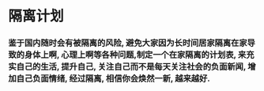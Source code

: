 # 隔离计划

### 鉴于国内随时会有被隔离的风险, 避免大家因为长时间居家隔离在家导致的身体上啊, 心理上啊等各种问题,制定一个在家隔离的计划表, 来充实自己的生活, 提升自己, 关注自己而不是每天关注社会的负面新闻, 增加自己负面情绪, 经过隔离, 相信你会焕然一新, 越来越好. 

